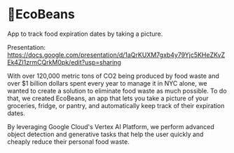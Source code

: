 # 🌱EcoBeans
App to track food expiration dates by taking a picture. 

Presentation: https://docs.google.com/presentation/d/1aQrKUXM7gxb4y79Yjc5KHeZKvZEk4ZI1zrmCQrkM0pk/edit?usp=sharing

With over 120,000 metric tons of CO2 being produced by food waste and over $1 billion dollars spent every year to manage it in NYC alone, we wanted to create a solution to eliminate food waste as much possible. To do that, we created EcoBeans, an app that lets you take a picture of your groceries, fridge, or pantry, and automatically keep track of their expiration dates. 

By leveraging Google Cloud's Vertex AI Platform, we perform advanced object detection and generative tasks that help the user quickly and cheaply reduce their personal food waste.
